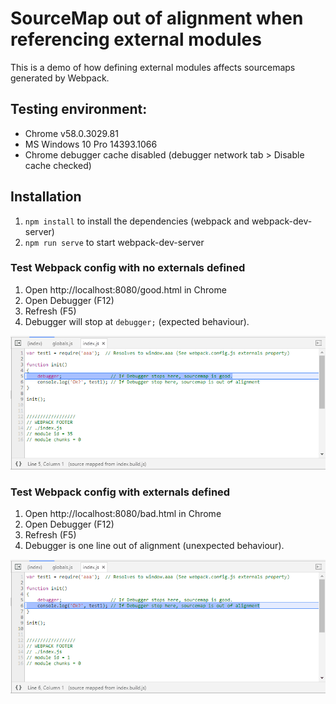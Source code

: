 # SourceMap out of alignment when referencing external modules

This is a demo of how defining external modules affects sourcemaps generated by Webpack.

## Testing environment:

- Chrome v58.0.3029.81
- MS Windows 10 Pro 14393.1066
- Chrome debugger cache disabled (debugger network tab  > Disable cache checked)

## Installation

1. `npm install` to install the dependencies (webpack and webpack-dev-server)
2. `npm run serve` to start webpack-dev-server

### Test Webpack config with no externals defined

1. Open http://localhost:8080/good.html in Chrome
2. Open Debugger (F12)
3. Refresh (F5)
4. Debugger will stop at `debugger;` (expected behaviour).

![Screenshot of Debugger](https://raw.githubusercontent.com/ldstein/webpack-sourcemap-test/master/doc/good.png)

### Test Webpack config with externals defined

1. Open http://localhost:8080/bad.html in Chrome
2. Open Debugger (F12)
3. Refresh (F5)
4. Debugger is one line out of alignment (unexpected behaviour).

![Screenshot of Debugger](https://raw.githubusercontent.com/ldstein/webpack-sourcemap-test/master/doc/bad.png)

